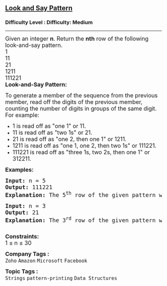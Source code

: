 <h2><a href="https://www.geeksforgeeks.org/problems/decode-the-pattern1138/1?_gl=1*hy8cm4*_up*MQ..*_gs*MQ..&gclid=CjwKCAjw24vBBhABEiwANFG7y87wX2ewA7Rc-Ba9UxGgL6knTb9PL6EbQGr6zCoRGubyI87rqaoArBoCc0cQAvD_BwE&gbraid=0AAAAAC9yBkCWzAQfQG5MMd2QFX2p--o0e">Look and Say Pattern</a></h2><h3>Difficulty Level : Difficulty: Medium</h3><hr><div class="problems_problem_content__Xm_eO"><p><span style="font-size: 18px;">Given an integer <strong>n</strong>.&nbsp;Return&nbsp;the <strong>nth</strong> row of the following look-and-say pattern.<br>1<br>11<br>21<br>1211<br>111221<br><strong>Look-and-Say Pattern:</strong></span></p>
<p><span style="font-size: 18px;">To generate a member of the sequence from the previous member, read off the digits of the previous member, counting the number of digits in groups of the same digit. For example:</span></p>
<ul>
<li><span style="font-size: 18px;">1 is read off as "one 1" or 11.</span></li>
<li><span style="font-size: 18px;">11 is read off as "two 1s" or 21.</span></li>
<li><span style="font-size: 18px;">21 is read off as "one 2, then one 1" or 1211.</span></li>
<li><span style="font-size: 18px;">1211 is read off as "one 1, one 2, then two 1s" or 111221.</span></li>
<li><span style="font-size: 18px;">111221 is read off as "three 1s, two 2s, then one 1" or 312211.</span></li>
</ul>
<p><span style="font-size: 18px;"><strong>Examples:</strong></span></p>
<pre><span style="font-size: 18px;"><strong>Input: </strong>n = 5
<strong>Output:</strong> 111221
<strong>Explanation: </strong>The 5<sup>th</sup> row of the given pattern will be 111221.</span></pre>
<pre><span style="font-size: 18px;"><strong>Input: </strong>n = 3
<strong>Output:</strong> 21
<strong>Explanation: </strong>The 3<sup>rd</sup> row of the given pattern will be 21.</span></pre>
<p><br><span style="font-size: 18px;"><strong>Constraints:</strong><br>1 ≤ n ≤ 30</span></p></div><p><span style=font-size:18px><strong>Company Tags : </strong><br><code>Zoho</code>&nbsp;<code>Amazon</code>&nbsp;<code>Microsoft</code>&nbsp;<code>Facebook</code>&nbsp;<br><p><span style=font-size:18px><strong>Topic Tags : </strong><br><code>Strings</code>&nbsp;<code>pattern-printing</code>&nbsp;<code>Data Structures</code>&nbsp;